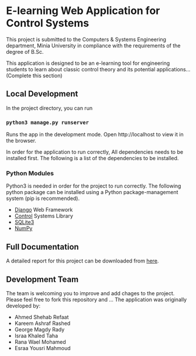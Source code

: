 # E-learning Web Application for Control Systems
This project is submitted to the Computers & Systems Engineering department, Minia University in compliance with the requirements of the degree of B<!--A comment to prevent hyperlinking-->.Sc.

This application is designed to be an e-learning tool for engineering students to learn about classic control theory and its potential applications... (Complete this section)

## Local Development
In the project directory, you can run
### `python3 manage.py runserver`
Runs the app in the development mode.
Open http://localhost to view it in the browser.

In order for the application to run correctly, All dependencies needs to be installed first. The following is a list of the dependencies to be installed.


### Python Modules
Python3 is needed in order for the project to run correctly. The following python package can be installed using a Python package-management system (pip is recommended).
* [Django](https://djangoproject.com) Web Framework
* [Control](https://python-control.readthedocs.io/) Systems Library
* [SQLite3](https://www.sqlite.org)
* [NumPy](https://numpy.org/)

## Full Documentation
A detailed report for this project can be downloaded from [here](https://cloudpdf.io/document/1df688ad-ed98-4320-ae45-8dccac6c6889).
## Development Team 
The team is welcoming you to improve and add chages to the project. Please feel free to fork this repository and ... The application was originally developed by:
* Ahmed Shehab Refaat
* Kareem Ashraf Rashed
* George Magdy Rady
* Israa Khaled Taha
* Rana Wael Mohamed
* Esraa Yousri Mahmoud
